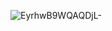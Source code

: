![EyrhwB9WQAQDjL-](https://github.com/samuel-andres/samuel-andres/assets/87060448/2deb0dd3-a758-4636-8a2f-88bb23bd5f91)
